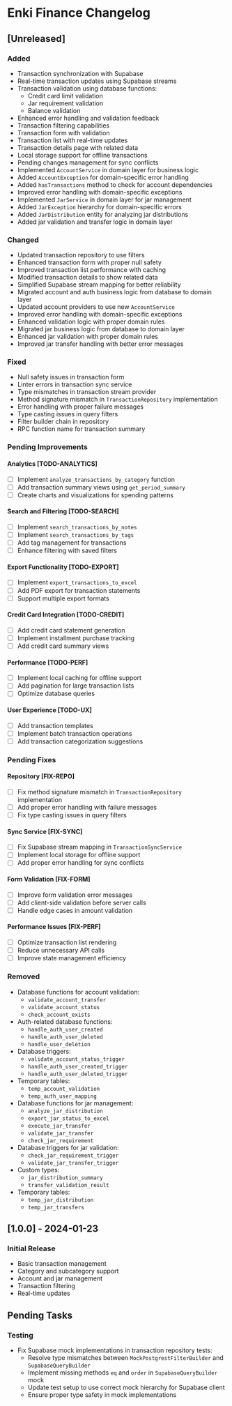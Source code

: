 # Enki Finance Changelog

## [Unreleased]

### Added
- Transaction synchronization with Supabase
- Real-time transaction updates using Supabase streams
- Transaction validation using database functions:
  - Credit card limit validation
  - Jar requirement validation
  - Balance validation
- Enhanced error handling and validation feedback
- Transaction filtering capabilities
- Transaction form with validation
- Transaction list with real-time updates
- Transaction details page with related data
- Local storage support for offline transactions
- Pending changes management for sync conflicts
- Implemented `AccountService` in domain layer for business logic
- Added `AccountException` for domain-specific error handling
- Added `hasTransactions` method to check for account dependencies
- Improved error handling with domain-specific exceptions
- Implemented `JarService` in domain layer for jar management
- Added `JarException` hierarchy for domain-specific errors
- Added `JarDistribution` entity for analyzing jar distributions
- Added jar validation and transfer logic in domain layer

### Changed
- Updated transaction repository to use filters
- Enhanced transaction form with proper null safety
- Improved transaction list performance with caching
- Modified transaction details to show related data
- Simplified Supabase stream mapping for better reliability
- Migrated account and auth business logic from database to domain layer
- Updated account providers to use new `AccountService`
- Improved error handling with domain-specific exceptions
- Enhanced validation logic with proper domain rules
- Migrated jar business logic from database to domain layer
- Enhanced jar validation with proper domain rules
- Improved jar transfer handling with better error messages

### Fixed
- Null safety issues in transaction form
- Linter errors in transaction sync service
- Type mismatches in transaction stream provider
- Method signature mismatch in `TransactionRepository` implementation
- Error handling with proper failure messages
- Type casting issues in query filters
- Filter builder chain in repository
- RPC function name for transaction summary

### Pending Improvements
#### Analytics [TODO-ANALYTICS]
- [ ] Implement `analyze_transactions_by_category` function
- [ ] Add transaction summary views using `get_period_summary`
- [ ] Create charts and visualizations for spending patterns

#### Search and Filtering [TODO-SEARCH]
- [ ] Implement `search_transactions_by_notes`
- [ ] Implement `search_transactions_by_tags`
- [ ] Add tag management for transactions
- [ ] Enhance filtering with saved filters

#### Export Functionality [TODO-EXPORT]
- [ ] Implement `export_transactions_to_excel`
- [ ] Add PDF export for transaction statements
- [ ] Support multiple export formats

#### Credit Card Integration [TODO-CREDIT]
- [ ] Add credit card statement generation
- [ ] Implement installment purchase tracking
- [ ] Add credit card summary views

#### Performance [TODO-PERF]
- [ ] Implement local caching for offline support
- [ ] Add pagination for large transaction lists
- [ ] Optimize database queries

#### User Experience [TODO-UX]
- [ ] Add transaction templates
- [ ] Implement batch transaction operations
- [ ] Add transaction categorization suggestions

### Pending Fixes
#### Repository [FIX-REPO]
- [ ] Fix method signature mismatch in `TransactionRepository` implementation
- [ ] Add proper error handling with failure messages
- [ ] Fix type casting issues in query filters

#### Sync Service [FIX-SYNC]
- [ ] Fix Supabase stream mapping in `TransactionSyncService`
- [ ] Implement local storage for offline support
- [ ] Add proper error handling for sync conflicts

#### Form Validation [FIX-FORM]
- [ ] Improve form validation error messages
- [ ] Add client-side validation before server calls
- [ ] Handle edge cases in amount validation

#### Performance Issues [FIX-PERF]
- [ ] Optimize transaction list rendering
- [ ] Reduce unnecessary API calls
- [ ] Improve state management efficiency

### Removed
- Database functions for account validation:
  - `validate_account_transfer`
  - `validate_account_status`
  - `check_account_exists`
- Auth-related database functions:
  - `handle_auth_user_created`
  - `handle_auth_user_deleted`
  - `handle_user_deletion`
- Database triggers:
  - `validate_account_status_trigger`
  - `handle_auth_user_created_trigger`
  - `handle_auth_user_deleted_trigger`
- Temporary tables:
  - `temp_account_validation`
  - `temp_auth_user_mapping`
- Database functions for jar management:
  - `analyze_jar_distribution`
  - `export_jar_status_to_excel`
  - `execute_jar_transfer`
  - `validate_jar_transfer`
  - `check_jar_requirement`
- Database triggers for jar validation:
  - `check_jar_requirement_trigger`
  - `validate_jar_transfer_trigger`
- Custom types:
  - `jar_distribution_summary`
  - `transfer_validation_result`
- Temporary tables:
  - `temp_jar_distribution`
  - `temp_jar_transfers`

## [1.0.0] - 2024-01-23
### Initial Release
- Basic transaction management
- Category and subcategory support
- Account and jar management
- Transaction filtering
- Real-time updates 

## Pending Tasks

### Testing
- Fix Supabase mock implementations in transaction repository tests:
  - Resolve type mismatches between `MockPostgrestFilterBuilder` and `SupabaseQueryBuilder`
  - Implement missing methods `eq` and `order` in `SupabaseQueryBuilder` mock
  - Update test setup to use correct mock hierarchy for Supabase client
  - Ensure proper type safety in mock implementations 